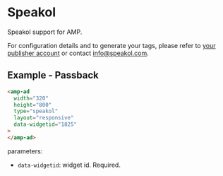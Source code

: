 <!---
Copyright 2018 The AMP HTML Authors. All Rights Reserved.

Licensed under the Apache License, Version 2.0 (the "License");
you may not use this file except in compliance with the License.
You may obtain a copy of the License at

      http://www.apache.org/licenses/LICENSE-2.0

Unless required by applicable law or agreed to in writing, software
distributed under the License is distributed on an "AS-IS" BASIS,
WITHOUT WARRANTIES OR CONDITIONS OF ANY KIND, either express or implied.
See the License for the specific language governing permissions and
limitations under the License.
-->

# Speakol

Speakol support for AMP.

For configuration details and to generate your tags, please refer to
[your publisher account](https://publishers.speakol.com) or contact
info@speakol.com.

## Example - Passback

```html
<amp-ad
  width="320"
  height="800"
  type="speakol"
  layout="responsive"
  data-widgetid="1825"
>
</amp-ad>
```

parameters:

- `data-widgetid`: widget id. Required.
